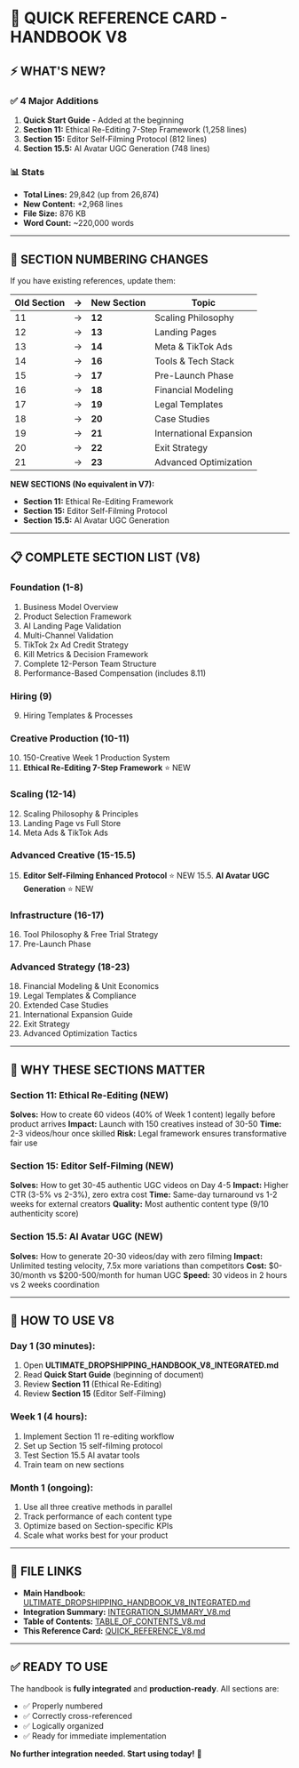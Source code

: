 # 🎯 QUICK REFERENCE CARD - HANDBOOK V8

## ⚡ WHAT'S NEW?

### ✅ 4 Major Additions
1. **Quick Start Guide** - Added at the beginning
2. **Section 11:** Ethical Re-Editing 7-Step Framework (1,258 lines)
3. **Section 15:** Editor Self-Filming Protocol (812 lines)
4. **Section 15.5:** AI Avatar UGC Generation (748 lines)

### 📊 Stats
- **Total Lines:** 29,842 (up from 26,874)
- **New Content:** +2,968 lines
- **File Size:** 876 KB
- **Word Count:** ~220,000 words

---

## 🔢 SECTION NUMBERING CHANGES

If you have existing references, update them:

| Old Section | → | New Section | Topic |
|------------|---|------------|-------|
| 11 | → | **12** | Scaling Philosophy |
| 12 | → | **13** | Landing Pages |
| 13 | → | **14** | Meta & TikTok Ads |
| 14 | → | **16** | Tools & Tech Stack |
| 15 | → | **17** | Pre-Launch Phase |
| 16 | → | **18** | Financial Modeling |
| 17 | → | **19** | Legal Templates |
| 18 | → | **20** | Case Studies |
| 19 | → | **21** | International Expansion |
| 20 | → | **22** | Exit Strategy |
| 21 | → | **23** | Advanced Optimization |

**NEW SECTIONS (No equivalent in V7):**
- **Section 11:** Ethical Re-Editing Framework
- **Section 15:** Editor Self-Filming Protocol
- **Section 15.5:** AI Avatar UGC Generation

---

## 📋 COMPLETE SECTION LIST (V8)

### Foundation (1-8)
1. Business Model Overview
2. Product Selection Framework
3. AI Landing Page Validation
4. Multi-Channel Validation
5. TikTok 2x Ad Credit Strategy
6. Kill Metrics & Decision Framework
7. Complete 12-Person Team Structure
8. Performance-Based Compensation (includes 8.11)

### Hiring (9)
9. Hiring Templates & Processes

### Creative Production (10-11)
10. 150-Creative Week 1 Production System
11. **Ethical Re-Editing 7-Step Framework** ⭐ NEW

### Scaling (12-14)
12. Scaling Philosophy & Principles
13. Landing Page vs Full Store
14. Meta Ads & TikTok Ads

### Advanced Creative (15-15.5)
15. **Editor Self-Filming Enhanced Protocol** ⭐ NEW
15.5. **AI Avatar UGC Generation** ⭐ NEW

### Infrastructure (16-17)
16. Tool Philosophy & Free Trial Strategy
17. Pre-Launch Phase

### Advanced Strategy (18-23)
18. Financial Modeling & Unit Economics
19. Legal Templates & Compliance
20. Extended Case Studies
21. International Expansion Guide
22. Exit Strategy
23. Advanced Optimization Tactics

---

## 🎯 WHY THESE SECTIONS MATTER

### Section 11: Ethical Re-Editing (NEW)
**Solves:** How to create 60 videos (40% of Week 1 content) legally before product arrives
**Impact:** Launch with 150 creatives instead of 30-50
**Time:** 2-3 videos/hour once skilled
**Risk:** Legal framework ensures transformative fair use

### Section 15: Editor Self-Filming (NEW)
**Solves:** How to get 30-45 authentic UGC videos on Day 4-5
**Impact:** Higher CTR (3-5% vs 2-3%), zero extra cost
**Time:** Same-day turnaround vs 1-2 weeks for external creators
**Quality:** Most authentic content type (9/10 authenticity score)

### Section 15.5: AI Avatar UGC (NEW)
**Solves:** How to generate 20-30 videos/day with zero filming
**Impact:** Unlimited testing velocity, 7.5x more variations than competitors
**Cost:** $0-30/month vs $200-500/month for human UGC
**Speed:** 30 videos in 2 hours vs 2 weeks coordination

---

## 🚀 HOW TO USE V8

### Day 1 (30 minutes):
1. Open **ULTIMATE_DROPSHIPPING_HANDBOOK_V8_INTEGRATED.md**
2. Read **Quick Start Guide** (beginning of document)
3. Review **Section 11** (Ethical Re-Editing)
4. Review **Section 15** (Editor Self-Filming)

### Week 1 (4 hours):
1. Implement Section 11 re-editing workflow
2. Set up Section 15 self-filming protocol
3. Test Section 15.5 AI avatar tools
4. Train team on new sections

### Month 1 (ongoing):
1. Use all three creative methods in parallel
2. Track performance of each content type
3. Optimize based on Section-specific KPIs
4. Scale what works best for your product

---

## 🔗 FILE LINKS

- **Main Handbook:** [ULTIMATE_DROPSHIPPING_HANDBOOK_V8_INTEGRATED.md](computer:///mnt/user-data/outputs/ULTIMATE_DROPSHIPPING_HANDBOOK_V8_INTEGRATED.md)
- **Integration Summary:** [INTEGRATION_SUMMARY_V8.md](computer:///mnt/user-data/outputs/INTEGRATION_SUMMARY_V8.md)
- **Table of Contents:** [TABLE_OF_CONTENTS_V8.md](computer:///mnt/user-data/outputs/TABLE_OF_CONTENTS_V8.md)
- **This Reference Card:** [QUICK_REFERENCE_V8.md](computer:///mnt/user-data/outputs/QUICK_REFERENCE_V8.md)

---

## ✅ READY TO USE

The handbook is **fully integrated** and **production-ready**. All sections are:
- ✅ Properly numbered
- ✅ Correctly cross-referenced
- ✅ Logically organized
- ✅ Ready for immediate implementation

**No further integration needed. Start using today!** 🚀
